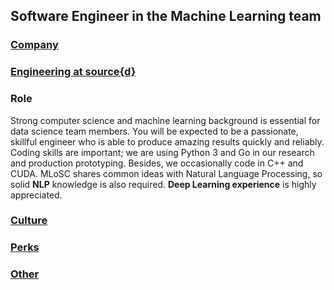 Software Engineer in the Machine Learning team
------------------------------------------

### [Company](../company-section.md)

### [Engineering at source{d}](../ml-engineering-section.md)

### Role 

Strong computer science and machine learning background is essential for data science team members. You will be expected to be a passionate, skillful engineer who is able to produce amazing results quickly and reliably. Coding skills are important; we are using Python 3 and Go in our research and production prototyping. Besides, we occasionally code in C++ and CUDA. MLoSC shares common ideas with Natural Language Processing, so solid **NLP** knowledge is also required. **Deep Learning experience** is highly appreciated.

### [Culture](../ml-culture-section.md)

### [Perks](../perks-section.md)

### [Other](../other-section.md)
